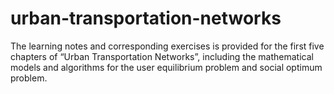 # urban-transportation-networks
The learning notes and corresponding exercises is provided for the first five chapters of “Urban Transportation Networks”, including the mathematical models and algorithms for the user equilibrium problem and social optimum problem.
